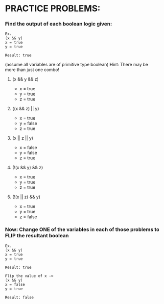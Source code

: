 # PRACTICE PROBLEMS:

### Find the output of each boolean logic given:

```
Ex.
(x && y)
x = true
y = true

Result: true
```

(assume all variables are of primitive type boolean)
Hint: There may be more than just one combo!

1. (x && y && z)
    - x = true
    - y = true
    - z = true

2. ((x && z) || y)
    - x = true
    - y = false
    - z = true

3. (x || z || y)
    - x = false
    - y = false
    - z = true

4. (!(x && y) && z)
    - x = true
    - y = true
    - z = true

5. (!(x || z) && y)
    - x = true
    - y = true
    - z = false


### Now: Change ONE of the variables in each of those problems to FLIP the resultant boolean

```
Ex.
(x && y)
x = true
y = true

Result: true

Flip the value of x ->
(x && y)
x = false
y = true

Result: false
```